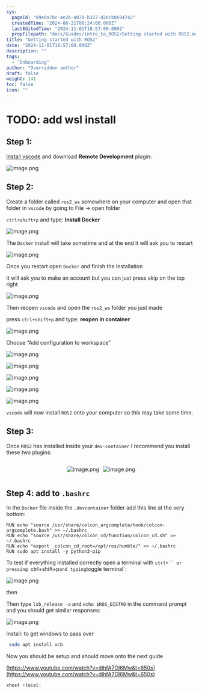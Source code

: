 ```yaml
---
sys:
  pageId: "89e0a78c-4e2b-4070-b327-d28cb0694742"
  createdTime: "2024-08-21T00:24:00.000Z"
  lastEditedTime: "2024-11-01T18:57:00.000Z"
  propFilepath: "docs/Guides/intro_to_ROS2/Getting started with ROS2.md"
title: "Getting started with ROS2"
date: "2024-11-01T18:57:00.000Z"
description: ""
tags:
  - "Onboarding"
author: "Overridden author"
draft: false
weight: 141
toc: false
icon: ""
---
```


# TODO: add wsl install

## Step 1:

[Install vscode](https://code.visualstudio.com/download) and download **Remote Development** plugin:

![image.png](https://prod-files-secure.s3.us-west-2.amazonaws.com/d518164a-d88e-44d1-a4ee-3adb3bd8bce0/efb52993-1881-4a40-b95e-6f020334f022/image.png?X-Amz-Algorithm=AWS4-HMAC-SHA256&X-Amz-Content-Sha256=UNSIGNED-PAYLOAD&X-Amz-Credential=ASIAZI2LB466XVNMMPA3%2F20250411%2Fus-west-2%2Fs3%2Faws4_request&X-Amz-Date=20250411T081143Z&X-Amz-Expires=3600&X-Amz-Security-Token=IQoJb3JpZ2luX2VjEEAaCXVzLXdlc3QtMiJHMEUCIFDOPqIFBrDlfqGdcnNn4K1NjvPPVCodMELTald60KDyAiEA32tZ2W7TTx5q3KP0K4BasEG9HwdhVn5ri7TNLbnq9GAqiAQIuf%2F%2F%2F%2F%2F%2F%2F%2F%2F%2FARAAGgw2Mzc0MjMxODM4MDUiDDzMhcLDYlh8YyyV%2BSrcA7BblfuLq12Tfnr7MvAYuKULhd6dRO2%2FI7TksE46SI0VlTrBx8xk33WdODZXyZ3afwbzJtdIojQPYfFip34uLJu%2BBBn6JfMCaYLetXfOKBPaGXahD967lHOSEF%2FWlV2gxqyKAjGhhd1j9cA1OGiKmOKZMfQMcYZdIPwM6GihZPAedTY0gcOpiHjVWIC8YQdHyJTzebWrDvsxZu%2B4%2Bpy4n96tpqgNA5%2Fn9GD3uL9pgYvCm26%2BNBhNaTQxbU8w76ZhcRy62puHSfjl4VwPDPMJL9MgwenAok%2FyVzYhJMg%2BEgD%2FfjB1DJifLV0olOOYwbY%2FTiDOVRvB6FyaX%2BiR3lu%2B5uXi4NmrbC5MzEw0mtmhlYAaThmbRGSBHqcG2muHsXkZZdAP%2BUFGxDzrE1drs0pct7bsJ33HrxkwDH8EuyY11fGZqeravp6xApWw%2B%2FAa994Y%2B31KewdJzC5ropIzR1sFyFz5ZpY68mY55enqvvjYesajkwrD3MemZEbq%2BnK%2FYItLW57q3VXxEnoUYbDGT9PO34nWPWyDuU1wj5oFWox4krZm8xNYrlPrlubJeUOwmSjtfsox1kQDyP0RM0QDMpHnqpJUIm1XKov8k%2BcmpUSow9w%2BEEp%2F6sEknFknu%2B0EMLSZ478GOqUB%2B%2B2UZdDJHMiuxVACJ%2BQpaS5%2B3f7FS9PZLRaCfUPNLc8vyWybvnZPA8WQ9lv5F7BAoyGjLLvnp%2F%2Bc1Dz2PFK2AOhM6ges5RWx%2BdkAnYkZSKmytnQ%2FWIxKMuNCrP2XmosxRypwGu6WT3rqY7RgKreEyXTkgaZp7TWn%2Fr%2F8DWrh9Vrvi6bE5Pz3GZVp7G%2FnAFhuVutrKrcWREO0D91HPnwymDPfPhYL&X-Amz-Signature=f3579e48a97e4953eba9809d50d85a9f1884d6ff5c8957ffe545d857e962fa66&X-Amz-SignedHeaders=host&x-id=GetObject)

## Step 2:

Create a folder called `ros2_ws` somewhere on your computer and open that folder in `vscode` by going to File → open folder 

`ctrl+shift+p` and type: **Install Docker**

![image.png](https://prod-files-secure.s3.us-west-2.amazonaws.com/d518164a-d88e-44d1-a4ee-3adb3bd8bce0/2269dc0e-1cd5-47ff-bceb-c04ad9b2eab0/image.png?X-Amz-Algorithm=AWS4-HMAC-SHA256&X-Amz-Content-Sha256=UNSIGNED-PAYLOAD&X-Amz-Credential=ASIAZI2LB466XVNMMPA3%2F20250411%2Fus-west-2%2Fs3%2Faws4_request&X-Amz-Date=20250411T081143Z&X-Amz-Expires=3600&X-Amz-Security-Token=IQoJb3JpZ2luX2VjEEAaCXVzLXdlc3QtMiJHMEUCIFDOPqIFBrDlfqGdcnNn4K1NjvPPVCodMELTald60KDyAiEA32tZ2W7TTx5q3KP0K4BasEG9HwdhVn5ri7TNLbnq9GAqiAQIuf%2F%2F%2F%2F%2F%2F%2F%2F%2F%2FARAAGgw2Mzc0MjMxODM4MDUiDDzMhcLDYlh8YyyV%2BSrcA7BblfuLq12Tfnr7MvAYuKULhd6dRO2%2FI7TksE46SI0VlTrBx8xk33WdODZXyZ3afwbzJtdIojQPYfFip34uLJu%2BBBn6JfMCaYLetXfOKBPaGXahD967lHOSEF%2FWlV2gxqyKAjGhhd1j9cA1OGiKmOKZMfQMcYZdIPwM6GihZPAedTY0gcOpiHjVWIC8YQdHyJTzebWrDvsxZu%2B4%2Bpy4n96tpqgNA5%2Fn9GD3uL9pgYvCm26%2BNBhNaTQxbU8w76ZhcRy62puHSfjl4VwPDPMJL9MgwenAok%2FyVzYhJMg%2BEgD%2FfjB1DJifLV0olOOYwbY%2FTiDOVRvB6FyaX%2BiR3lu%2B5uXi4NmrbC5MzEw0mtmhlYAaThmbRGSBHqcG2muHsXkZZdAP%2BUFGxDzrE1drs0pct7bsJ33HrxkwDH8EuyY11fGZqeravp6xApWw%2B%2FAa994Y%2B31KewdJzC5ropIzR1sFyFz5ZpY68mY55enqvvjYesajkwrD3MemZEbq%2BnK%2FYItLW57q3VXxEnoUYbDGT9PO34nWPWyDuU1wj5oFWox4krZm8xNYrlPrlubJeUOwmSjtfsox1kQDyP0RM0QDMpHnqpJUIm1XKov8k%2BcmpUSow9w%2BEEp%2F6sEknFknu%2B0EMLSZ478GOqUB%2B%2B2UZdDJHMiuxVACJ%2BQpaS5%2B3f7FS9PZLRaCfUPNLc8vyWybvnZPA8WQ9lv5F7BAoyGjLLvnp%2F%2Bc1Dz2PFK2AOhM6ges5RWx%2BdkAnYkZSKmytnQ%2FWIxKMuNCrP2XmosxRypwGu6WT3rqY7RgKreEyXTkgaZp7TWn%2Fr%2F8DWrh9Vrvi6bE5Pz3GZVp7G%2FnAFhuVutrKrcWREO0D91HPnwymDPfPhYL&X-Amz-Signature=c183165dd3425e8a669d69d1f72b143eda8a74ad86f20b8ab0b7d4d4dc12bcc6&X-Amz-SignedHeaders=host&x-id=GetObject)

The `Docker` install will take sometime and at the end it will ask you to restart

![image.png](https://prod-files-secure.s3.us-west-2.amazonaws.com/d518164a-d88e-44d1-a4ee-3adb3bd8bce0/ed233f78-be33-4b1f-b89c-9c346c0e961e/image.png?X-Amz-Algorithm=AWS4-HMAC-SHA256&X-Amz-Content-Sha256=UNSIGNED-PAYLOAD&X-Amz-Credential=ASIAZI2LB466XVNMMPA3%2F20250411%2Fus-west-2%2Fs3%2Faws4_request&X-Amz-Date=20250411T081143Z&X-Amz-Expires=3600&X-Amz-Security-Token=IQoJb3JpZ2luX2VjEEAaCXVzLXdlc3QtMiJHMEUCIFDOPqIFBrDlfqGdcnNn4K1NjvPPVCodMELTald60KDyAiEA32tZ2W7TTx5q3KP0K4BasEG9HwdhVn5ri7TNLbnq9GAqiAQIuf%2F%2F%2F%2F%2F%2F%2F%2F%2F%2FARAAGgw2Mzc0MjMxODM4MDUiDDzMhcLDYlh8YyyV%2BSrcA7BblfuLq12Tfnr7MvAYuKULhd6dRO2%2FI7TksE46SI0VlTrBx8xk33WdODZXyZ3afwbzJtdIojQPYfFip34uLJu%2BBBn6JfMCaYLetXfOKBPaGXahD967lHOSEF%2FWlV2gxqyKAjGhhd1j9cA1OGiKmOKZMfQMcYZdIPwM6GihZPAedTY0gcOpiHjVWIC8YQdHyJTzebWrDvsxZu%2B4%2Bpy4n96tpqgNA5%2Fn9GD3uL9pgYvCm26%2BNBhNaTQxbU8w76ZhcRy62puHSfjl4VwPDPMJL9MgwenAok%2FyVzYhJMg%2BEgD%2FfjB1DJifLV0olOOYwbY%2FTiDOVRvB6FyaX%2BiR3lu%2B5uXi4NmrbC5MzEw0mtmhlYAaThmbRGSBHqcG2muHsXkZZdAP%2BUFGxDzrE1drs0pct7bsJ33HrxkwDH8EuyY11fGZqeravp6xApWw%2B%2FAa994Y%2B31KewdJzC5ropIzR1sFyFz5ZpY68mY55enqvvjYesajkwrD3MemZEbq%2BnK%2FYItLW57q3VXxEnoUYbDGT9PO34nWPWyDuU1wj5oFWox4krZm8xNYrlPrlubJeUOwmSjtfsox1kQDyP0RM0QDMpHnqpJUIm1XKov8k%2BcmpUSow9w%2BEEp%2F6sEknFknu%2B0EMLSZ478GOqUB%2B%2B2UZdDJHMiuxVACJ%2BQpaS5%2B3f7FS9PZLRaCfUPNLc8vyWybvnZPA8WQ9lv5F7BAoyGjLLvnp%2F%2Bc1Dz2PFK2AOhM6ges5RWx%2BdkAnYkZSKmytnQ%2FWIxKMuNCrP2XmosxRypwGu6WT3rqY7RgKreEyXTkgaZp7TWn%2Fr%2F8DWrh9Vrvi6bE5Pz3GZVp7G%2FnAFhuVutrKrcWREO0D91HPnwymDPfPhYL&X-Amz-Signature=47b57cfd7712c1a5cdb52679b9467bcaf7c52583a09516eecdc167ffbcb39228&X-Amz-SignedHeaders=host&x-id=GetObject)

Once you restart open `Docker` and finish the installation

It will ask you to make an account but you can just press skip on the top right

![image.png](https://prod-files-secure.s3.us-west-2.amazonaws.com/d518164a-d88e-44d1-a4ee-3adb3bd8bce0/21010ad9-1659-4fd9-9f59-9932a09b2a3d/image.png?X-Amz-Algorithm=AWS4-HMAC-SHA256&X-Amz-Content-Sha256=UNSIGNED-PAYLOAD&X-Amz-Credential=ASIAZI2LB466XVNMMPA3%2F20250411%2Fus-west-2%2Fs3%2Faws4_request&X-Amz-Date=20250411T081143Z&X-Amz-Expires=3600&X-Amz-Security-Token=IQoJb3JpZ2luX2VjEEAaCXVzLXdlc3QtMiJHMEUCIFDOPqIFBrDlfqGdcnNn4K1NjvPPVCodMELTald60KDyAiEA32tZ2W7TTx5q3KP0K4BasEG9HwdhVn5ri7TNLbnq9GAqiAQIuf%2F%2F%2F%2F%2F%2F%2F%2F%2F%2FARAAGgw2Mzc0MjMxODM4MDUiDDzMhcLDYlh8YyyV%2BSrcA7BblfuLq12Tfnr7MvAYuKULhd6dRO2%2FI7TksE46SI0VlTrBx8xk33WdODZXyZ3afwbzJtdIojQPYfFip34uLJu%2BBBn6JfMCaYLetXfOKBPaGXahD967lHOSEF%2FWlV2gxqyKAjGhhd1j9cA1OGiKmOKZMfQMcYZdIPwM6GihZPAedTY0gcOpiHjVWIC8YQdHyJTzebWrDvsxZu%2B4%2Bpy4n96tpqgNA5%2Fn9GD3uL9pgYvCm26%2BNBhNaTQxbU8w76ZhcRy62puHSfjl4VwPDPMJL9MgwenAok%2FyVzYhJMg%2BEgD%2FfjB1DJifLV0olOOYwbY%2FTiDOVRvB6FyaX%2BiR3lu%2B5uXi4NmrbC5MzEw0mtmhlYAaThmbRGSBHqcG2muHsXkZZdAP%2BUFGxDzrE1drs0pct7bsJ33HrxkwDH8EuyY11fGZqeravp6xApWw%2B%2FAa994Y%2B31KewdJzC5ropIzR1sFyFz5ZpY68mY55enqvvjYesajkwrD3MemZEbq%2BnK%2FYItLW57q3VXxEnoUYbDGT9PO34nWPWyDuU1wj5oFWox4krZm8xNYrlPrlubJeUOwmSjtfsox1kQDyP0RM0QDMpHnqpJUIm1XKov8k%2BcmpUSow9w%2BEEp%2F6sEknFknu%2B0EMLSZ478GOqUB%2B%2B2UZdDJHMiuxVACJ%2BQpaS5%2B3f7FS9PZLRaCfUPNLc8vyWybvnZPA8WQ9lv5F7BAoyGjLLvnp%2F%2Bc1Dz2PFK2AOhM6ges5RWx%2BdkAnYkZSKmytnQ%2FWIxKMuNCrP2XmosxRypwGu6WT3rqY7RgKreEyXTkgaZp7TWn%2Fr%2F8DWrh9Vrvi6bE5Pz3GZVp7G%2FnAFhuVutrKrcWREO0D91HPnwymDPfPhYL&X-Amz-Signature=8969a16172d6b65d269cc432c269660df3591901eefc1580376f5d2b8136c526&X-Amz-SignedHeaders=host&x-id=GetObject)

Then reopen `vscode` and open the `ros2_ws` folder you just made

press `ctrl+shift+p` and type: **reopen in container**

![image.png](https://prod-files-secure.s3.us-west-2.amazonaws.com/d518164a-d88e-44d1-a4ee-3adb3bd8bce0/4e93b8c2-41ad-488c-8095-c74205196118/image.png?X-Amz-Algorithm=AWS4-HMAC-SHA256&X-Amz-Content-Sha256=UNSIGNED-PAYLOAD&X-Amz-Credential=ASIAZI2LB466XVNMMPA3%2F20250411%2Fus-west-2%2Fs3%2Faws4_request&X-Amz-Date=20250411T081143Z&X-Amz-Expires=3600&X-Amz-Security-Token=IQoJb3JpZ2luX2VjEEAaCXVzLXdlc3QtMiJHMEUCIFDOPqIFBrDlfqGdcnNn4K1NjvPPVCodMELTald60KDyAiEA32tZ2W7TTx5q3KP0K4BasEG9HwdhVn5ri7TNLbnq9GAqiAQIuf%2F%2F%2F%2F%2F%2F%2F%2F%2F%2FARAAGgw2Mzc0MjMxODM4MDUiDDzMhcLDYlh8YyyV%2BSrcA7BblfuLq12Tfnr7MvAYuKULhd6dRO2%2FI7TksE46SI0VlTrBx8xk33WdODZXyZ3afwbzJtdIojQPYfFip34uLJu%2BBBn6JfMCaYLetXfOKBPaGXahD967lHOSEF%2FWlV2gxqyKAjGhhd1j9cA1OGiKmOKZMfQMcYZdIPwM6GihZPAedTY0gcOpiHjVWIC8YQdHyJTzebWrDvsxZu%2B4%2Bpy4n96tpqgNA5%2Fn9GD3uL9pgYvCm26%2BNBhNaTQxbU8w76ZhcRy62puHSfjl4VwPDPMJL9MgwenAok%2FyVzYhJMg%2BEgD%2FfjB1DJifLV0olOOYwbY%2FTiDOVRvB6FyaX%2BiR3lu%2B5uXi4NmrbC5MzEw0mtmhlYAaThmbRGSBHqcG2muHsXkZZdAP%2BUFGxDzrE1drs0pct7bsJ33HrxkwDH8EuyY11fGZqeravp6xApWw%2B%2FAa994Y%2B31KewdJzC5ropIzR1sFyFz5ZpY68mY55enqvvjYesajkwrD3MemZEbq%2BnK%2FYItLW57q3VXxEnoUYbDGT9PO34nWPWyDuU1wj5oFWox4krZm8xNYrlPrlubJeUOwmSjtfsox1kQDyP0RM0QDMpHnqpJUIm1XKov8k%2BcmpUSow9w%2BEEp%2F6sEknFknu%2B0EMLSZ478GOqUB%2B%2B2UZdDJHMiuxVACJ%2BQpaS5%2B3f7FS9PZLRaCfUPNLc8vyWybvnZPA8WQ9lv5F7BAoyGjLLvnp%2F%2Bc1Dz2PFK2AOhM6ges5RWx%2BdkAnYkZSKmytnQ%2FWIxKMuNCrP2XmosxRypwGu6WT3rqY7RgKreEyXTkgaZp7TWn%2Fr%2F8DWrh9Vrvi6bE5Pz3GZVp7G%2FnAFhuVutrKrcWREO0D91HPnwymDPfPhYL&X-Amz-Signature=890c799cd969cafcd3f1664438ad5a523b7ae4b6a30d4a734c1424bcbe6492fe&X-Amz-SignedHeaders=host&x-id=GetObject)

Choose “Add configuration to workspace”

![image.png](https://prod-files-secure.s3.us-west-2.amazonaws.com/d518164a-d88e-44d1-a4ee-3adb3bd8bce0/9560b282-5060-4989-ba37-97e7b2c22476/image.png?X-Amz-Algorithm=AWS4-HMAC-SHA256&X-Amz-Content-Sha256=UNSIGNED-PAYLOAD&X-Amz-Credential=ASIAZI2LB466XVNMMPA3%2F20250411%2Fus-west-2%2Fs3%2Faws4_request&X-Amz-Date=20250411T081143Z&X-Amz-Expires=3600&X-Amz-Security-Token=IQoJb3JpZ2luX2VjEEAaCXVzLXdlc3QtMiJHMEUCIFDOPqIFBrDlfqGdcnNn4K1NjvPPVCodMELTald60KDyAiEA32tZ2W7TTx5q3KP0K4BasEG9HwdhVn5ri7TNLbnq9GAqiAQIuf%2F%2F%2F%2F%2F%2F%2F%2F%2F%2FARAAGgw2Mzc0MjMxODM4MDUiDDzMhcLDYlh8YyyV%2BSrcA7BblfuLq12Tfnr7MvAYuKULhd6dRO2%2FI7TksE46SI0VlTrBx8xk33WdODZXyZ3afwbzJtdIojQPYfFip34uLJu%2BBBn6JfMCaYLetXfOKBPaGXahD967lHOSEF%2FWlV2gxqyKAjGhhd1j9cA1OGiKmOKZMfQMcYZdIPwM6GihZPAedTY0gcOpiHjVWIC8YQdHyJTzebWrDvsxZu%2B4%2Bpy4n96tpqgNA5%2Fn9GD3uL9pgYvCm26%2BNBhNaTQxbU8w76ZhcRy62puHSfjl4VwPDPMJL9MgwenAok%2FyVzYhJMg%2BEgD%2FfjB1DJifLV0olOOYwbY%2FTiDOVRvB6FyaX%2BiR3lu%2B5uXi4NmrbC5MzEw0mtmhlYAaThmbRGSBHqcG2muHsXkZZdAP%2BUFGxDzrE1drs0pct7bsJ33HrxkwDH8EuyY11fGZqeravp6xApWw%2B%2FAa994Y%2B31KewdJzC5ropIzR1sFyFz5ZpY68mY55enqvvjYesajkwrD3MemZEbq%2BnK%2FYItLW57q3VXxEnoUYbDGT9PO34nWPWyDuU1wj5oFWox4krZm8xNYrlPrlubJeUOwmSjtfsox1kQDyP0RM0QDMpHnqpJUIm1XKov8k%2BcmpUSow9w%2BEEp%2F6sEknFknu%2B0EMLSZ478GOqUB%2B%2B2UZdDJHMiuxVACJ%2BQpaS5%2B3f7FS9PZLRaCfUPNLc8vyWybvnZPA8WQ9lv5F7BAoyGjLLvnp%2F%2Bc1Dz2PFK2AOhM6ges5RWx%2BdkAnYkZSKmytnQ%2FWIxKMuNCrP2XmosxRypwGu6WT3rqY7RgKreEyXTkgaZp7TWn%2Fr%2F8DWrh9Vrvi6bE5Pz3GZVp7G%2FnAFhuVutrKrcWREO0D91HPnwymDPfPhYL&X-Amz-Signature=54076e1c65e1099801ec497e42dc36fd7dcbd09b414ff722e2bf68479df21c8f&X-Amz-SignedHeaders=host&x-id=GetObject)

![image.png](https://prod-files-secure.s3.us-west-2.amazonaws.com/d518164a-d88e-44d1-a4ee-3adb3bd8bce0/2ee63f81-886b-48e8-a553-dc6e5eac99e4/image.png?X-Amz-Algorithm=AWS4-HMAC-SHA256&X-Amz-Content-Sha256=UNSIGNED-PAYLOAD&X-Amz-Credential=ASIAZI2LB466XVNMMPA3%2F20250411%2Fus-west-2%2Fs3%2Faws4_request&X-Amz-Date=20250411T081143Z&X-Amz-Expires=3600&X-Amz-Security-Token=IQoJb3JpZ2luX2VjEEAaCXVzLXdlc3QtMiJHMEUCIFDOPqIFBrDlfqGdcnNn4K1NjvPPVCodMELTald60KDyAiEA32tZ2W7TTx5q3KP0K4BasEG9HwdhVn5ri7TNLbnq9GAqiAQIuf%2F%2F%2F%2F%2F%2F%2F%2F%2F%2FARAAGgw2Mzc0MjMxODM4MDUiDDzMhcLDYlh8YyyV%2BSrcA7BblfuLq12Tfnr7MvAYuKULhd6dRO2%2FI7TksE46SI0VlTrBx8xk33WdODZXyZ3afwbzJtdIojQPYfFip34uLJu%2BBBn6JfMCaYLetXfOKBPaGXahD967lHOSEF%2FWlV2gxqyKAjGhhd1j9cA1OGiKmOKZMfQMcYZdIPwM6GihZPAedTY0gcOpiHjVWIC8YQdHyJTzebWrDvsxZu%2B4%2Bpy4n96tpqgNA5%2Fn9GD3uL9pgYvCm26%2BNBhNaTQxbU8w76ZhcRy62puHSfjl4VwPDPMJL9MgwenAok%2FyVzYhJMg%2BEgD%2FfjB1DJifLV0olOOYwbY%2FTiDOVRvB6FyaX%2BiR3lu%2B5uXi4NmrbC5MzEw0mtmhlYAaThmbRGSBHqcG2muHsXkZZdAP%2BUFGxDzrE1drs0pct7bsJ33HrxkwDH8EuyY11fGZqeravp6xApWw%2B%2FAa994Y%2B31KewdJzC5ropIzR1sFyFz5ZpY68mY55enqvvjYesajkwrD3MemZEbq%2BnK%2FYItLW57q3VXxEnoUYbDGT9PO34nWPWyDuU1wj5oFWox4krZm8xNYrlPrlubJeUOwmSjtfsox1kQDyP0RM0QDMpHnqpJUIm1XKov8k%2BcmpUSow9w%2BEEp%2F6sEknFknu%2B0EMLSZ478GOqUB%2B%2B2UZdDJHMiuxVACJ%2BQpaS5%2B3f7FS9PZLRaCfUPNLc8vyWybvnZPA8WQ9lv5F7BAoyGjLLvnp%2F%2Bc1Dz2PFK2AOhM6ges5RWx%2BdkAnYkZSKmytnQ%2FWIxKMuNCrP2XmosxRypwGu6WT3rqY7RgKreEyXTkgaZp7TWn%2Fr%2F8DWrh9Vrvi6bE5Pz3GZVp7G%2FnAFhuVutrKrcWREO0D91HPnwymDPfPhYL&X-Amz-Signature=97205fefd0c53fd1cb122afb53562d566591f4ff5a54d3897e9d15f0292cca6c&X-Amz-SignedHeaders=host&x-id=GetObject)

![image.png](https://prod-files-secure.s3.us-west-2.amazonaws.com/d518164a-d88e-44d1-a4ee-3adb3bd8bce0/ae1580b2-b048-407e-aed9-b584224a7a04/image.png?X-Amz-Algorithm=AWS4-HMAC-SHA256&X-Amz-Content-Sha256=UNSIGNED-PAYLOAD&X-Amz-Credential=ASIAZI2LB466XVNMMPA3%2F20250411%2Fus-west-2%2Fs3%2Faws4_request&X-Amz-Date=20250411T081143Z&X-Amz-Expires=3600&X-Amz-Security-Token=IQoJb3JpZ2luX2VjEEAaCXVzLXdlc3QtMiJHMEUCIFDOPqIFBrDlfqGdcnNn4K1NjvPPVCodMELTald60KDyAiEA32tZ2W7TTx5q3KP0K4BasEG9HwdhVn5ri7TNLbnq9GAqiAQIuf%2F%2F%2F%2F%2F%2F%2F%2F%2F%2FARAAGgw2Mzc0MjMxODM4MDUiDDzMhcLDYlh8YyyV%2BSrcA7BblfuLq12Tfnr7MvAYuKULhd6dRO2%2FI7TksE46SI0VlTrBx8xk33WdODZXyZ3afwbzJtdIojQPYfFip34uLJu%2BBBn6JfMCaYLetXfOKBPaGXahD967lHOSEF%2FWlV2gxqyKAjGhhd1j9cA1OGiKmOKZMfQMcYZdIPwM6GihZPAedTY0gcOpiHjVWIC8YQdHyJTzebWrDvsxZu%2B4%2Bpy4n96tpqgNA5%2Fn9GD3uL9pgYvCm26%2BNBhNaTQxbU8w76ZhcRy62puHSfjl4VwPDPMJL9MgwenAok%2FyVzYhJMg%2BEgD%2FfjB1DJifLV0olOOYwbY%2FTiDOVRvB6FyaX%2BiR3lu%2B5uXi4NmrbC5MzEw0mtmhlYAaThmbRGSBHqcG2muHsXkZZdAP%2BUFGxDzrE1drs0pct7bsJ33HrxkwDH8EuyY11fGZqeravp6xApWw%2B%2FAa994Y%2B31KewdJzC5ropIzR1sFyFz5ZpY68mY55enqvvjYesajkwrD3MemZEbq%2BnK%2FYItLW57q3VXxEnoUYbDGT9PO34nWPWyDuU1wj5oFWox4krZm8xNYrlPrlubJeUOwmSjtfsox1kQDyP0RM0QDMpHnqpJUIm1XKov8k%2BcmpUSow9w%2BEEp%2F6sEknFknu%2B0EMLSZ478GOqUB%2B%2B2UZdDJHMiuxVACJ%2BQpaS5%2B3f7FS9PZLRaCfUPNLc8vyWybvnZPA8WQ9lv5F7BAoyGjLLvnp%2F%2Bc1Dz2PFK2AOhM6ges5RWx%2BdkAnYkZSKmytnQ%2FWIxKMuNCrP2XmosxRypwGu6WT3rqY7RgKreEyXTkgaZp7TWn%2Fr%2F8DWrh9Vrvi6bE5Pz3GZVp7G%2FnAFhuVutrKrcWREO0D91HPnwymDPfPhYL&X-Amz-Signature=75f14320f940bfb54899c9c9c015030b649797f6e8f29977176b0ed82c0b9295&X-Amz-SignedHeaders=host&x-id=GetObject)

![image.png](https://prod-files-secure.s3.us-west-2.amazonaws.com/d518164a-d88e-44d1-a4ee-3adb3bd8bce0/53255b28-f75e-430f-b9e3-c0ac8577e42b/image.png?X-Amz-Algorithm=AWS4-HMAC-SHA256&X-Amz-Content-Sha256=UNSIGNED-PAYLOAD&X-Amz-Credential=ASIAZI2LB466XVNMMPA3%2F20250411%2Fus-west-2%2Fs3%2Faws4_request&X-Amz-Date=20250411T081143Z&X-Amz-Expires=3600&X-Amz-Security-Token=IQoJb3JpZ2luX2VjEEAaCXVzLXdlc3QtMiJHMEUCIFDOPqIFBrDlfqGdcnNn4K1NjvPPVCodMELTald60KDyAiEA32tZ2W7TTx5q3KP0K4BasEG9HwdhVn5ri7TNLbnq9GAqiAQIuf%2F%2F%2F%2F%2F%2F%2F%2F%2F%2FARAAGgw2Mzc0MjMxODM4MDUiDDzMhcLDYlh8YyyV%2BSrcA7BblfuLq12Tfnr7MvAYuKULhd6dRO2%2FI7TksE46SI0VlTrBx8xk33WdODZXyZ3afwbzJtdIojQPYfFip34uLJu%2BBBn6JfMCaYLetXfOKBPaGXahD967lHOSEF%2FWlV2gxqyKAjGhhd1j9cA1OGiKmOKZMfQMcYZdIPwM6GihZPAedTY0gcOpiHjVWIC8YQdHyJTzebWrDvsxZu%2B4%2Bpy4n96tpqgNA5%2Fn9GD3uL9pgYvCm26%2BNBhNaTQxbU8w76ZhcRy62puHSfjl4VwPDPMJL9MgwenAok%2FyVzYhJMg%2BEgD%2FfjB1DJifLV0olOOYwbY%2FTiDOVRvB6FyaX%2BiR3lu%2B5uXi4NmrbC5MzEw0mtmhlYAaThmbRGSBHqcG2muHsXkZZdAP%2BUFGxDzrE1drs0pct7bsJ33HrxkwDH8EuyY11fGZqeravp6xApWw%2B%2FAa994Y%2B31KewdJzC5ropIzR1sFyFz5ZpY68mY55enqvvjYesajkwrD3MemZEbq%2BnK%2FYItLW57q3VXxEnoUYbDGT9PO34nWPWyDuU1wj5oFWox4krZm8xNYrlPrlubJeUOwmSjtfsox1kQDyP0RM0QDMpHnqpJUIm1XKov8k%2BcmpUSow9w%2BEEp%2F6sEknFknu%2B0EMLSZ478GOqUB%2B%2B2UZdDJHMiuxVACJ%2BQpaS5%2B3f7FS9PZLRaCfUPNLc8vyWybvnZPA8WQ9lv5F7BAoyGjLLvnp%2F%2Bc1Dz2PFK2AOhM6ges5RWx%2BdkAnYkZSKmytnQ%2FWIxKMuNCrP2XmosxRypwGu6WT3rqY7RgKreEyXTkgaZp7TWn%2Fr%2F8DWrh9Vrvi6bE5Pz3GZVp7G%2FnAFhuVutrKrcWREO0D91HPnwymDPfPhYL&X-Amz-Signature=5b00a326346af202d2626d1d63705fb468f8f4fbb2618b7e072838fb7bdb4464&X-Amz-SignedHeaders=host&x-id=GetObject)

![image.png](https://prod-files-secure.s3.us-west-2.amazonaws.com/d518164a-d88e-44d1-a4ee-3adb3bd8bce0/7c562767-5af9-4ffb-97d1-327bcdf4ee00/image.png?X-Amz-Algorithm=AWS4-HMAC-SHA256&X-Amz-Content-Sha256=UNSIGNED-PAYLOAD&X-Amz-Credential=ASIAZI2LB466XVNMMPA3%2F20250411%2Fus-west-2%2Fs3%2Faws4_request&X-Amz-Date=20250411T081143Z&X-Amz-Expires=3600&X-Amz-Security-Token=IQoJb3JpZ2luX2VjEEAaCXVzLXdlc3QtMiJHMEUCIFDOPqIFBrDlfqGdcnNn4K1NjvPPVCodMELTald60KDyAiEA32tZ2W7TTx5q3KP0K4BasEG9HwdhVn5ri7TNLbnq9GAqiAQIuf%2F%2F%2F%2F%2F%2F%2F%2F%2F%2FARAAGgw2Mzc0MjMxODM4MDUiDDzMhcLDYlh8YyyV%2BSrcA7BblfuLq12Tfnr7MvAYuKULhd6dRO2%2FI7TksE46SI0VlTrBx8xk33WdODZXyZ3afwbzJtdIojQPYfFip34uLJu%2BBBn6JfMCaYLetXfOKBPaGXahD967lHOSEF%2FWlV2gxqyKAjGhhd1j9cA1OGiKmOKZMfQMcYZdIPwM6GihZPAedTY0gcOpiHjVWIC8YQdHyJTzebWrDvsxZu%2B4%2Bpy4n96tpqgNA5%2Fn9GD3uL9pgYvCm26%2BNBhNaTQxbU8w76ZhcRy62puHSfjl4VwPDPMJL9MgwenAok%2FyVzYhJMg%2BEgD%2FfjB1DJifLV0olOOYwbY%2FTiDOVRvB6FyaX%2BiR3lu%2B5uXi4NmrbC5MzEw0mtmhlYAaThmbRGSBHqcG2muHsXkZZdAP%2BUFGxDzrE1drs0pct7bsJ33HrxkwDH8EuyY11fGZqeravp6xApWw%2B%2FAa994Y%2B31KewdJzC5ropIzR1sFyFz5ZpY68mY55enqvvjYesajkwrD3MemZEbq%2BnK%2FYItLW57q3VXxEnoUYbDGT9PO34nWPWyDuU1wj5oFWox4krZm8xNYrlPrlubJeUOwmSjtfsox1kQDyP0RM0QDMpHnqpJUIm1XKov8k%2BcmpUSow9w%2BEEp%2F6sEknFknu%2B0EMLSZ478GOqUB%2B%2B2UZdDJHMiuxVACJ%2BQpaS5%2B3f7FS9PZLRaCfUPNLc8vyWybvnZPA8WQ9lv5F7BAoyGjLLvnp%2F%2Bc1Dz2PFK2AOhM6ges5RWx%2BdkAnYkZSKmytnQ%2FWIxKMuNCrP2XmosxRypwGu6WT3rqY7RgKreEyXTkgaZp7TWn%2Fr%2F8DWrh9Vrvi6bE5Pz3GZVp7G%2FnAFhuVutrKrcWREO0D91HPnwymDPfPhYL&X-Amz-Signature=376a1f9568359ea3107f24caa37fb312da77bf8712475fec73a60acb8a3500df&X-Amz-SignedHeaders=host&x-id=GetObject)

`vscode` will now install `ROS2` onto your computer so this may take some time.

## Step 3:

Once `ROS2` has installed inside your `dev-container` I recommend you install these two plugins:

<div style="display: flex;flex-direction: row; column-gap:10px; max-width: 630px;justify-content: center;">
<div>

![image.png](https://prod-files-secure.s3.us-west-2.amazonaws.com/d518164a-d88e-44d1-a4ee-3adb3bd8bce0/3fc3d550-5a54-4ba1-ba6b-faa01cdb7369/image.png?X-Amz-Algorithm=AWS4-HMAC-SHA256&X-Amz-Content-Sha256=UNSIGNED-PAYLOAD&X-Amz-Credential=ASIAZI2LB4665XV2J2VL%2F20250411%2Fus-west-2%2Fs3%2Faws4_request&X-Amz-Date=20250411T081147Z&X-Amz-Expires=3600&X-Amz-Security-Token=IQoJb3JpZ2luX2VjEEAaCXVzLXdlc3QtMiJHMEUCIAjFliTl3mgc%2BaMhfl1DMUHjorEkNN%2F6eKlRARvADoPEAiEAvMR5KlkAxAd04hqOTq6UuDU6fEJXtPy5QwYvOLJL4dwqiAQIuf%2F%2F%2F%2F%2F%2F%2F%2F%2F%2FARAAGgw2Mzc0MjMxODM4MDUiDCEjSBq5aeLWiuvopircAxnw%2BEvv1VYQlHZ2jz2%2FKfG2GbJzgo805gduagV7roNfSu4c%2FmTVvCAhybpruon1eHt%2F4tbZIJpkt05QRwynt07JMsde%2BzfNhl6HEvmJ80l68ivDNd46gzK8kj1EuPE%2BxyXtMSPBrg51hvEeYlBE8cJzexhveprDITHYzGuPamoM9BRSeLuuKQ9OKKfWsA%2FIUCA69ljwel1yv2%2BSzOlmXjQnR80EurFx6r%2BNIeOihvTJ42tQOaZGFAzfSbdKYRQQQG3PdE4zweT8xsykb%2BqTUiCrL93rAQZNYIbqGVZFdeSu%2FBtOV802TZSL4kqF8P5SJlWTfOuLr3EfYbB%2BRfT1Pp3ssJbEWwWp1GFyYZhaEB%2FF1f3LDoO%2FInAeIfc0mRSG7wpO8Yb3mM%2FRm2EKH8OIdoe434qCaNoDQNMI7ZLlWe%2Fvkp3TvqQKkp%2BiYzzjauA9dkc6bz7YfycEjp5j%2BsbaqlQD4TnFXOHINlavGRkPudTw%2FPpeSYIpB2DvgGw%2BDvomc0BiWE6dLjGGvn7aYuhELH1rMgo4Yd%2BcmzwzXgVXokeBApNjX8piUMFFKryhwynRCbRPhp034Z%2FxOnpoW1ReyVgQyRBfQ%2FUgjAxua%2ByyfUfJfg90qGJDanDu%2Bsa0MNCZ478GOqUBW70uCFU9KTBDlIPrQ2n5pPw2xOUJN4ZCBJUviYpdC%2F%2FrSuBcgokJrhJvASmhD3MSGWiaEPeA9iQL2p8bAGfbMDZGP2hIRWNyx5NPzjgVh4MYeFP%2BPMzKydoJ147WPhO6iZjNBn0J6dfx%2FIED2XNCFvV9q2SlAMkaZr1B%2BePvysgeiEpLHVCKoKfRJnwm%2Fc4kbmtLQWTiy7T%2BykNzg%2Fpi6KZx1sIi&X-Amz-Signature=fb8301cd00649bdf0919bc07e27f077190dbc5b0993c18b9515de452a8e46794&X-Amz-SignedHeaders=host&x-id=GetObject)

</div>
<div>

![image.png](https://prod-files-secure.s3.us-west-2.amazonaws.com/d518164a-d88e-44d1-a4ee-3adb3bd8bce0/d994cc66-13c2-4093-a5a3-f84cf4601a82/image.png?X-Amz-Algorithm=AWS4-HMAC-SHA256&X-Amz-Content-Sha256=UNSIGNED-PAYLOAD&X-Amz-Credential=ASIAZI2LB4664YHWI27E%2F20250411%2Fus-west-2%2Fs3%2Faws4_request&X-Amz-Date=20250411T081148Z&X-Amz-Expires=3600&X-Amz-Security-Token=IQoJb3JpZ2luX2VjEEAaCXVzLXdlc3QtMiJHMEUCIEgl1uLKhGpcNB50sj3Z1v7cNP4V%2FrhLNhiKum7spFJwAiEA3RYTXur4A9oDMNKQj2Nh4hbZF1yXAbO0ModToRsKyZ8qiAQIuf%2F%2F%2F%2F%2F%2F%2F%2F%2F%2FARAAGgw2Mzc0MjMxODM4MDUiDCtxxf5e3HKJ2%2Bj%2FFircAwKPPXbePLj1pLse1xRG8aL72gEzDnts19nzBRplvmxByVPW7%2FKxFw1RdNHOBP56Tdxz0UZm%2BFKQ0ZGQ4putcAFGzQ5F9XFIeC74dworDJ1FAANn4FZPNsOlN6SoXAfwGWk%2F6QwS%2B%2Fxu07hFKmTnsPwye8xU7zFAdykMgYafbkTUyOEnSDnRZNoyCae8mva2fHSI9%2FIoJEKE9bYkK5CsH9eI6kcXbMtwASr3%2Blg9%2FP%2FyOd2E8AwCbGvalqBGRP3e7yKEzxpyFlq4I43pIIE9Hk%2Br48dBaABB0pkWs2axC7zQNQJ3RecGBf9TzA%2Bc7cvvw%2BOZQz3YcKAxBIgBnGp5a3FOATLTTGp7jU5ua1RoVqsVvy5Aes1llCExDGS1GZfJHXt3P1VQ%2F6ed34N7xmDhEXQOhx8KfM2eLQjrOWvt2tCqxZqB%2Br35hZ27OxGqJ98RCIZ%2FKjhcPOMBYRXqO7Lz5i5KIVrgvFGKFKqZK1XP73Z1bosU%2BpdszSWbpq1atAOKv0ew3OzmGDg7hHX1aPQ8t%2FMxPIAmf%2FfWf9W%2FYNOdrM8rFkiX3TuQToMY3ROlZbdc%2FKHZvEDv43tu9hXDjYkIbdTxZQGE8KSpgWagll8pIN4rMIWJAeYV1i3ZjZSOMIeZ478GOqUBJWA5jQ2uaR4v9prE1orBmGFgTsFnnzGdJH9X2osRb0P1sDsIjDqmohg%2F3CUYaYl83LZbkJrsrsHkLQ2PMTm7LLRijnXn5tU6dEwWrc7RKTkrfQqFtc4q4NeCj6ZIABptPjcW0UdOtCsk%2FmeBwJPehEpwj5CzEU8MXatV4kHadHYvQSlBD7NEOx0EvHc52kMiV8YYEcwdQYU1S9X9EB%2B5oWy72hMi&X-Amz-Signature=c49af44964050227f4bbb27c0c976b3179213110bab30065bcbc2093ffa6acfc&X-Amz-SignedHeaders=host&x-id=GetObject)

</div>
</div>

## Step 4: add to `.bashrc`

In the `Docker` file inside the `.devcontainer` folder add this line at the very bottom: 

```docker
RUN echo "source /usr/share/colcon_argcomplete/hook/colcon-argcomplete.bash" >> ~/.bashrc
RUN echo "source /usr/share/colcon_cd/function/colcon_cd.sh" >> ~/.bashrc
RUN echo "export _colcon_cd_root=/opt/ros/humble/" >> ~/.bashrc
RUN sudo apt install -y python3-pip 
```

To test if everything installed correctly open a terminal with `ctrl+`` or pressing `ctrl+shift+p` and typing `toggle terminal`:

![image.png](https://prod-files-secure.s3.us-west-2.amazonaws.com/d518164a-d88e-44d1-a4ee-3adb3bd8bce0/6a4943d8-b04e-4c02-9a58-775f3384d1a5/image.png?X-Amz-Algorithm=AWS4-HMAC-SHA256&X-Amz-Content-Sha256=UNSIGNED-PAYLOAD&X-Amz-Credential=ASIAZI2LB466XVNMMPA3%2F20250411%2Fus-west-2%2Fs3%2Faws4_request&X-Amz-Date=20250411T081143Z&X-Amz-Expires=3600&X-Amz-Security-Token=IQoJb3JpZ2luX2VjEEAaCXVzLXdlc3QtMiJHMEUCIFDOPqIFBrDlfqGdcnNn4K1NjvPPVCodMELTald60KDyAiEA32tZ2W7TTx5q3KP0K4BasEG9HwdhVn5ri7TNLbnq9GAqiAQIuf%2F%2F%2F%2F%2F%2F%2F%2F%2F%2FARAAGgw2Mzc0MjMxODM4MDUiDDzMhcLDYlh8YyyV%2BSrcA7BblfuLq12Tfnr7MvAYuKULhd6dRO2%2FI7TksE46SI0VlTrBx8xk33WdODZXyZ3afwbzJtdIojQPYfFip34uLJu%2BBBn6JfMCaYLetXfOKBPaGXahD967lHOSEF%2FWlV2gxqyKAjGhhd1j9cA1OGiKmOKZMfQMcYZdIPwM6GihZPAedTY0gcOpiHjVWIC8YQdHyJTzebWrDvsxZu%2B4%2Bpy4n96tpqgNA5%2Fn9GD3uL9pgYvCm26%2BNBhNaTQxbU8w76ZhcRy62puHSfjl4VwPDPMJL9MgwenAok%2FyVzYhJMg%2BEgD%2FfjB1DJifLV0olOOYwbY%2FTiDOVRvB6FyaX%2BiR3lu%2B5uXi4NmrbC5MzEw0mtmhlYAaThmbRGSBHqcG2muHsXkZZdAP%2BUFGxDzrE1drs0pct7bsJ33HrxkwDH8EuyY11fGZqeravp6xApWw%2B%2FAa994Y%2B31KewdJzC5ropIzR1sFyFz5ZpY68mY55enqvvjYesajkwrD3MemZEbq%2BnK%2FYItLW57q3VXxEnoUYbDGT9PO34nWPWyDuU1wj5oFWox4krZm8xNYrlPrlubJeUOwmSjtfsox1kQDyP0RM0QDMpHnqpJUIm1XKov8k%2BcmpUSow9w%2BEEp%2F6sEknFknu%2B0EMLSZ478GOqUB%2B%2B2UZdDJHMiuxVACJ%2BQpaS5%2B3f7FS9PZLRaCfUPNLc8vyWybvnZPA8WQ9lv5F7BAoyGjLLvnp%2F%2Bc1Dz2PFK2AOhM6ges5RWx%2BdkAnYkZSKmytnQ%2FWIxKMuNCrP2XmosxRypwGu6WT3rqY7RgKreEyXTkgaZp7TWn%2Fr%2F8DWrh9Vrvi6bE5Pz3GZVp7G%2FnAFhuVutrKrcWREO0D91HPnwymDPfPhYL&X-Amz-Signature=1df6536e680453372ef6b41796f251afd06e4b2516b984819c2f2a2a5144e6b6&X-Amz-SignedHeaders=host&x-id=GetObject)

then 

Then type `lsb_release -a` and `echo $ROS_DISTRO` in the command prompt and you should get similar responses:

![image.png](https://prod-files-secure.s3.us-west-2.amazonaws.com/d518164a-d88e-44d1-a4ee-3adb3bd8bce0/3e635dec-a805-4e85-8b9e-d000e5b71a4e/image.png?X-Amz-Algorithm=AWS4-HMAC-SHA256&X-Amz-Content-Sha256=UNSIGNED-PAYLOAD&X-Amz-Credential=ASIAZI2LB466XVNMMPA3%2F20250411%2Fus-west-2%2Fs3%2Faws4_request&X-Amz-Date=20250411T081143Z&X-Amz-Expires=3600&X-Amz-Security-Token=IQoJb3JpZ2luX2VjEEAaCXVzLXdlc3QtMiJHMEUCIFDOPqIFBrDlfqGdcnNn4K1NjvPPVCodMELTald60KDyAiEA32tZ2W7TTx5q3KP0K4BasEG9HwdhVn5ri7TNLbnq9GAqiAQIuf%2F%2F%2F%2F%2F%2F%2F%2F%2F%2FARAAGgw2Mzc0MjMxODM4MDUiDDzMhcLDYlh8YyyV%2BSrcA7BblfuLq12Tfnr7MvAYuKULhd6dRO2%2FI7TksE46SI0VlTrBx8xk33WdODZXyZ3afwbzJtdIojQPYfFip34uLJu%2BBBn6JfMCaYLetXfOKBPaGXahD967lHOSEF%2FWlV2gxqyKAjGhhd1j9cA1OGiKmOKZMfQMcYZdIPwM6GihZPAedTY0gcOpiHjVWIC8YQdHyJTzebWrDvsxZu%2B4%2Bpy4n96tpqgNA5%2Fn9GD3uL9pgYvCm26%2BNBhNaTQxbU8w76ZhcRy62puHSfjl4VwPDPMJL9MgwenAok%2FyVzYhJMg%2BEgD%2FfjB1DJifLV0olOOYwbY%2FTiDOVRvB6FyaX%2BiR3lu%2B5uXi4NmrbC5MzEw0mtmhlYAaThmbRGSBHqcG2muHsXkZZdAP%2BUFGxDzrE1drs0pct7bsJ33HrxkwDH8EuyY11fGZqeravp6xApWw%2B%2FAa994Y%2B31KewdJzC5ropIzR1sFyFz5ZpY68mY55enqvvjYesajkwrD3MemZEbq%2BnK%2FYItLW57q3VXxEnoUYbDGT9PO34nWPWyDuU1wj5oFWox4krZm8xNYrlPrlubJeUOwmSjtfsox1kQDyP0RM0QDMpHnqpJUIm1XKov8k%2BcmpUSow9w%2BEEp%2F6sEknFknu%2B0EMLSZ478GOqUB%2B%2B2UZdDJHMiuxVACJ%2BQpaS5%2B3f7FS9PZLRaCfUPNLc8vyWybvnZPA8WQ9lv5F7BAoyGjLLvnp%2F%2Bc1Dz2PFK2AOhM6ges5RWx%2BdkAnYkZSKmytnQ%2FWIxKMuNCrP2XmosxRypwGu6WT3rqY7RgKreEyXTkgaZp7TWn%2Fr%2F8DWrh9Vrvi6bE5Pz3GZVp7G%2FnAFhuVutrKrcWREO0D91HPnwymDPfPhYL&X-Amz-Signature=e0d67f02d504b69532b638d98e1857e7c5d8229852b1c8f66a15c6731b9848ac&X-Amz-SignedHeaders=host&x-id=GetObject)

Install:  to get windows to pass over

```bash
 sudo apt install xcb
```

Now you should be setup and should move onto the next guide 

[https://www.youtube.com/watch?v=dihfA7Ol6Mw&t=650s](https://www.youtube.com/watch?v=dihfA7Ol6Mw&t=650s)

```python
xhost +local:
```
